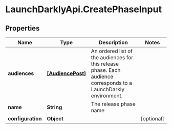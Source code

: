 # LaunchDarklyApi.CreatePhaseInput

## Properties

Name | Type | Description | Notes
------------ | ------------- | ------------- | -------------
**audiences** | [**[AudiencePost]**](AudiencePost.md) | An ordered list of the audiences for this release phase. Each audience corresponds to a LaunchDarkly environment. | 
**name** | **String** | The release phase name | 
**configuration** | **Object** |  | [optional] 


